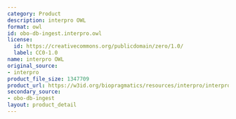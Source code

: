 ```yaml
---
category: Product
description: interpro OWL
format: owl
id: obo-db-ingest.interpro.owl
license:
  id: https://creativecommons.org/publicdomain/zero/1.0/
  label: CC0-1.0
name: interpro OWL
original_source:
- interpro
product_file_size: 1347709
product_url: https://w3id.org/biopragmatics/resources/interpro/interpro.owl
secondary_source:
- obo-db-ingest
layout: product_detail
---
```

